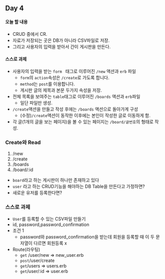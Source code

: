 ##	Day 4



#### 오늘 할 내용

* CRUD 중에서 CR.
* 자료가 저장되는 곳은 DB가 아니라 CSV파일로 저장.
* 그리고 사용자의 입력을 받아서 간이 게시판을 만든다.

#### 스스로 과제

* 사용자의 입력을 받는 `form ` 태그로 이루어진 `/new` 액션과 `erb` 파일
  * `form`의 `action`속성은 `/create`로 가도록 합니다.
  * `method`는 `post`를 이용합니다.
  * 게시판 글의 제목과 본문 두가지 속성을 저장.
* 전체 목록을 보여주는 `table`태그로 이루어진 `/boards` 액션과 `erb`파일
  * 일단 파일만 생성.
* `/create`액션을 만들고 작성 후에는 `/boards` 액션으로 돌아가게 구성 
  * (수정)`/create`액션이 동작한 이후에는 본인이 작성한 글로 이동하게 함.
* 각 글(1개의 글을 보는 페이지)을 볼 수 있는 페이지는 `/board/글번호`의 형태로 작성.

### Create와 Read

1. /new
2. /create
3. /boards
4. /board/:id

* `board`라고 하는 게시판이 하나만 존재하고 있다
* `user` 라고 하는 CRUD기능을 해야하는 DB Table을 만든다고 가정하면?
* 새로운 유저를 등록한다면?

### 스스로 과제

* `User`를 등록할 수 있는 CSV파일 만들기
* id, password,password_confirmation
* 조건 1
  * password와 password_confirmation을 받는데 회원을 등록할 때 이 두 문자열이 다르면 회원등록 x
* Route(라우팅)
  * `get` /user/new		=> new_user.erb
  * `post`/user/create    
  * `get`/users                    => users.erb
  * `get`/user/:id                => user.erb





